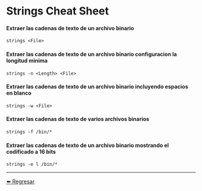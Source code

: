 # Strings Cheat Sheet

#### Extraer las cadenas de texto de un archivo binario
```
strings <File>
```

#### Extraer las cadenas de texto de un archivo binario configuracion la longitud minima
```
strings -n <Length> <File>
```

#### Extraer las cadenas de texto de un archivo binario incluyendo espacios en blanco
```
strings -w <File>
```

#### Extraer las cadenas de texto de varios archivos binarios
```
strings -f /bin/*
```

#### Extraer las cadenas de texto de un archivo binario mostrando el codificado a 16 bits
```
strings -e l /bin/*
```

---

[:arrow_left: Regresar](https://github.com/m4lal0/cheatsheets)